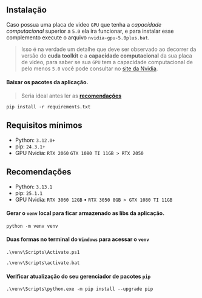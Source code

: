 ## Instalação

Caso possua uma placa de video `GPU` que tenha a *capacidade computacional* superior a `5.0` ela ira funcionar, e para instalar esse complemento execute o arquivo `nvidia-gpu-5.0plus.bat`.
> Isso é na verdade um detalhe que deve ser observado ao decorrer da versão do **cuda toolkit** e a **capacidade computacional** da sua placa de video, para saber se sua `GPU` tem a capacidade computacional de pelo menos `5.0` você pode consultar no [site da Nvidia](https://developer.nvidia.com/cuda-gpus).

#### Baixar os pacotes da aplicação. 
> Seria ideal antes ler as [**recomendações**](#recomendações)

```batch
pip install -r requirements.txt
```

## Requisitos mínimos

- Python: `3.12.0+`
- pip: `24.3.1+`
- GPU Nvidia: `RTX 2060` `GTX 1080 TI 11GB > RTX 2050`

## Recomendações

- Python: `3.13.1`
- pip: `25.1.1`
- GPU Nvidia: `RTX 3060 12GB` • `RTX 3050 8GB > GTX 1080 TI 11GB`

#### Gerar o `venv` local para ficar armazenado as libs da aplicação.

```batch
python -m venv venv
```

#### Duas formas no terminal do `Windows` para acessar o `venv`

```batch
.\venv\Scripts\Activate.ps1

.\venv\Scripts\activate.bat
```

#### Verificar atualização do seu gerenciador de pacotes `pip`

```batch
.\venv\Scripts\python.exe -m pip install --upgrade pip
```
